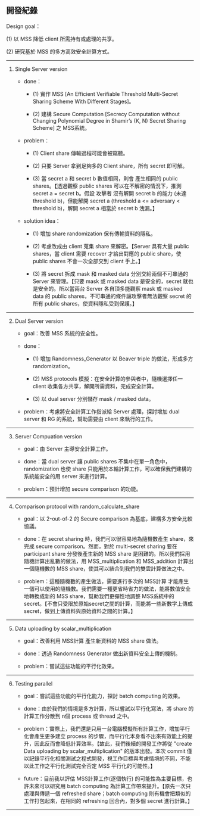 ## 開發紀錄

Design goal：
    
(1) 以 MSS 降低 client 所需持有或處理的共享。

(2) 研究基於 MSS 的多方高效安全計算方式。

----

1. Single Server version
    
    - done：
        
        - (1) 實作 MSS [An Efficient Verifiable Threshold Multi-Secret Sharing Scheme With Different Stages]。
        
        - (2) 建構 Secure Computation [Secrecy Computation without Changing Polynomial Degree in Shamir’s (K, N) Secret Sharing Scheme] 之 MSS系統。
  
    - problem：
    
        - (1) Client share 傳輸過程可能會被竊聽。
  
        - (2) 只要 Server 拿到足夠多的 Client share，所有 secret 即可解。
    
        - (3) 當 secret a 和 secret b 數值相同，則會 產生相同的 public shares。【透過觀察 public shares 可以在不解密的情況下，推測 secret a = secret b。假設 攻擊者 沒有解開 secret b 的能力 (未達 threshold b)，但能解開 secret a (threshold a <= adversary < threshold b)，解開 secret a 相當於 secret b 洩漏。】
    
    - solution idea：
        
        - (1) 增加 share randomization 保有傳輸資料的隱私。
        
        - (2) 考慮改成由 client 蒐集 share 來解密。【Server 具有大量 public shares，當 client 需要 recover 才給出對應的 public share，使 public shares 不會一次全部交到 client 手上。】
        
        - (3) 將 secret 拆成 mask 和 masked data 分別交給兩個不可串通的 Server 來管理。【只要 mask 或 masked data 是安全的，secret 就也是安全的。所以當兩台 Server 各自頂多能觀察 mask 或 masked data 的 public shares，不可串通的條件讓攻擊者無法觀察 secret 的所有 public shares，使資料隱私受到保護。】

----

2. Dual Server version

    - goal：改善 MSS 系統的安全性。
        
    - done：
        
        - (1) 增加 Randomness_Generator 以 Beaver triple 的做法，形成多方 randomization。 
        
        - (2) MSS protocols 模擬：在安全計算的參與者中，隨機選擇任一 client 收集各方共享，解開所需資料，完成安全計算。
        
        - (3) 以 dual server 分別儲存 mask / masked data。
  
    - problem：考慮將安全計算工作指派給 Server 處理，探討增加 dual server 和 RG 的系統，幫助需要由 client 來執行的工作。

----

3. Server Compuation version

    - goal：由 Server 主導安全計算工作。
        
    - done：當 dual server 讓 public shares 不集中在單一角色中，randomization 也使 share 只能用於本輪計算工作，可以確保我們建構的系統能安全的用 server 來進行計算。
        
    - problem：預計增加 secure comparison 的功能。

----

4. Comparison protocol with random_calculate_share

    - goal：以 2-out-of-2 的 Secure comparison 為基底，建構多方安全比較協議。
        
    - done：在 secret sharing 時，我們可以很容易地為隨機數產生 share，來完成 secure comparison。然而，對於 multi-secret sharing 要在 participant share 分發後產生新的 MSS share 是困難的。所以我們採用隨機計算出亂數的做法，用 MSS_multiplication 和 MSS_addition 計算出一個隨機數的 MSS share，使其可以結合到我們的雙雲計算做法之中。
        
    - problem：這種隨機數的產生做法，需要進行多次的 MSS計算 才能產生一個可以使用的隨機數。我們需要一種更省時省力的做法，能將數值安全地轉換成新的 MSS share，幫助我們更彈性地調整 MSS系統中的 secret。【不會只受限於原始secret之間的計算，而能將一些新數字上傳成 secret，做到上傳資料與原始資料之間的計算。】

----

5. Data uploading by scalar_multiplication

    - goal：改善利用 MSS計算 產生新資料的 MSS share 做法。
        
    - done：透過 Randomness Generator 做出新資料安全上傳的機制。
        
    - problem：嘗試這些功能的平行化效果。

----

6. Testing parallel 

    - goal：嘗試這些功能的平行化能力，探討 batch computing 的效果。
        
    - done：由於我們的情境是多方計算，所以嘗試以平行化寫法，將 share 的計算工作分散到 n個 process 或 thread 之中。
        
    - problem：實際上，我們還是只用一台電腦模擬所有計算工作，增加平行化會產生更多建立 process 的步驟，而平行化本身看不出來有效能上的提升，因此反而會降低計算效率。【故此，我們後續的開發工作將從 "create Data uploading by scalar_multiplication" 的版本出發。本次 commit 僅以記錄平行化相關測試之程式開發，視工作目標與考慮情境的不同，不能以此工作之平行化測試完全否定 MSS 平行化的可能性。】
    
    - future：目前我以評估 MSS計算工作(逐個執行) 的可能性為主要目標，也許未來可以研究用 batch computing 為計算工作帶來提升。【原先一次只處理與傳遞一個 refreshed share；batch computing 則有機會把類似的工作打包起來，在相同的 refreshing 回合內，對多個 secret 進行計算。】

----